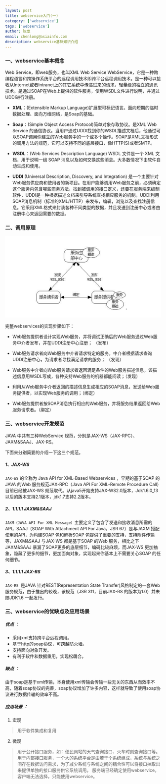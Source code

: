 ```yaml
---
layout: post
title: webservice入门(一)
category: ['webservice']
tags: ['webservice']
author: 陈龙
email: chenlong@asiainfo.com
description: webservice基础知识介绍
---
```

### 一、webservice基本概念
Web Service，即web服务，也叫XML Web Service WebService，它是一种跨编程语言和跨操作系统平台的远程调用技术即跨平台远程调用技术。是一种可以接收从Internet或者Intranet上的其它系统中传递过来的请求，轻量级的独立的通讯技术。是通过SOAP在Web上提供的软件服务，使用WSDL文件进行说明，并通过UDDI进行注册。

- **XML**：(Extensible Markup Language)扩展型可标记语言。面向短期的临时数据处理、面向万维网络，是Soap的基础。 

- **Soap**：(Simple Object Access Protocol)简单对象存取协议。是XML Web Service 的通信协议。当用户通过UDDI找到你的WSDL描述文档后，他通过可以SOAP调用你建立的Web服务中的一个或多个操作。SOAP是XML文档形式的调用方法的规范，它可以支持不同的底层接口，像HTTP(S)或者SMTP。 

- **WSDL**：(Web Services Description Language) WSDL 文件是一个 XML 文档，用于说明一组 SOAP 消息以及如何交换这些消息。大多数情况下由软件自动生成和使用。

- **UDDI** (Universal Description, Discovery, and Integration) 是一个主要针对Web服务供应商和使用者的新项目。在用户能够调用Web服务之前，必须确定这个服务内包含哪些商务方法，找到被调用的接口定义，还要在服务端来编制软件，UDDI是一种根据描述文档来引导系统查找相应服务的机制。UDDI利用SOAP消息机制（标准的XML/HTTP）来发布，编辑，浏览以及查找注册信息。它采用XML格式来封装各种不同类型的数据，并且发送到注册中心或者由注册中心来返回需要的数据。

### 二、调用原理

![webservice_01.png](/images/chenlong/wb_01.png)

完整webservices的实现步骤如下：  

- Web服务提供者设计实现Web服务，并将调试正确后的Web服务通过Web服务中介者发布，并在UDDI注册中心注册； （发布）

- Web服务请求者向Web服务中介者请求特定的服务，中介者根据请求查询UDDI注册中心，为请求者寻找满足请求的服务； （发现）

- Web服务中介者向Web服务请求者返回满足条件的Web服务描述信息，该描述信息用WSDL写成，各种支持Web服务的机器都能阅读；（发现）

- 利用从Web服务中介者返回的描述信息生成相应的SOAP消息，发送给Web服务提供者，以实现Web服务的调用；（绑定）

- Web服务提供者按SOAP消息执行相应的Web服务，并将服务结果返回给Web服务请求者。（绑定）

### 三、webservice开发规范

JAVA 中共有三种WebService 规范，分别是JAX-WS（JAX-RPC）、JAXM&SAAJ、JAX-RS。

下面来分别简要的介绍一下这三个规范。

##### 1、JAX-WS

`JAX-WS` 的全称为 Java API for XML-Based Webservices ，早期的基于SOAP 的JAVA 的Web 服务规范JAX-RPC（Java API For XML-Remote Procedure Call）目前已经被JAX-WS 规范取代。从java5开始支持JAX-WS2.0版本，Jdk1.6.0_13以后的版本支持2.1版本，jdk1.7支持2.2版本。

##### 2、1.1.1.1  JAXM&SAAJ

`JAXM（JAVA API For XML Message）`主要定义了包含了发送和接收消息所需的API，SAAJ（SOAP With Attachment API For Java，JSR 67）是与JAXM 搭配使用的API，为构建SOAP 包和解析SOAP 包提供了重要的支持，支持附件传输等，JAXM&SAAJ 与JAX-WS 都是基于SOAP 的Web 服务，相比之下JAXM&SAAJ 暴漏了SOAP更多的底层细节，编码比较麻烦，而JAX-WS 更加抽象，隐藏了更多的细节，更加面向对象，实现起来你基本上不需要关心SOAP 的任何细节。

##### 3、1.1.1.1 JAX-RS

`JAX-RS `是JAVA 针对REST(Representation State Transfer)风格制定的一套Web 服务规范，由于推出的较晚，该规范（JSR 311，目前JAX-RS 的版本为1.0）并未随JDK1.6 一起发行。

### 三、webservice的优缺点及应用场景

##### 优点 ：
- 采用xml支持跨平台远程调用。
- 基于http的soap协议，可跨越防火墙。
- 支持面向对象开发。
- 有利于软件和数据重用，实现松耦合。

##### 缺点 ：

由于soap是基于xml传输，本身使用xml传输会传输一些无关的东西从而效率不高，随着soap协议的完善，soap协议增加了许多内容，这样就导致了使用soap协议进行数据传输的效率不高。

##### 应用场景 ：

1. 宏观
>用于软件集成和复用
2. 微观
>用于公开接口服务，如：便民网站的天气查询接口、火车时刻查询接口等。
>用于内部接口服务，一个大的系统平台是由若干个系统组成，系统与系统之间存在数据访问需求，为了减少系统与系统之间的耦合性可以将接口抽取出来提供单独的接口服务供它系统调用。
>服务端已经确定使用webservice，客户端无法选择，只能使用webservice。








